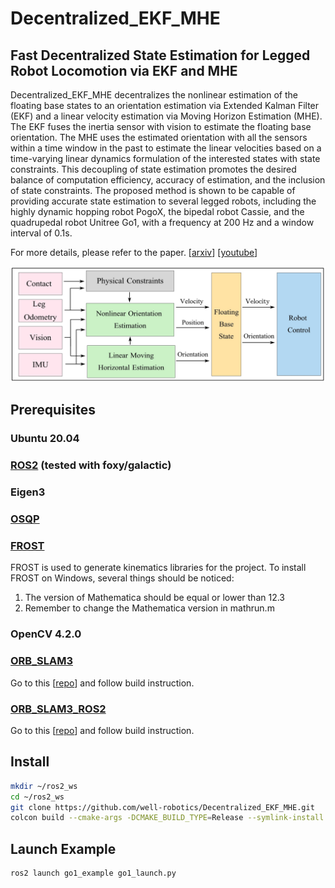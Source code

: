 # Decentralized_EKF_MHE
## Fast Decentralized State Estimation for Legged Robot Locomotion via EKF and MHE

Decentralized_EKF_MHE decentralizes the nonlinear estimation of the floating base states to an orientation estimation via Extended Kalman Filter (EKF) and a linear velocity estimation via Moving Horizon Estimation (MHE). The EKF fuses the inertia sensor with vision to estimate the floating base orientation. The MHE uses the estimated orientation with all the sensors within a time window in the past to estimate the linear velocities based on a time-varying linear dynamics formulation of the interested states with state constraints. This decoupling of state estimation promotes the desired balance of computation efficiency, accuracy of estimation, and the inclusion of state constraints. The proposed method is shown to be capable of providing accurate state estimation to several legged robots, including the highly dynamic hopping robot PogoX, the bipedal robot Cassie, and the quadrupedal robot Unitree Go1, with a frequency at 200 Hz and a window interval of 0.1s.

For more details, please refer to the paper. [[arxiv](http://www.arxiv.org/abs/2405.20567)] [[youtube](https://www.youtube.com/watch?v=k3bBO87UIlk)]

![Alt text](Block_Diagram.jpg)

## Prerequisites

### Ubuntu 20.04

### [ROS2](https://docs.ros.org/en/galactic/index.html) (tested with foxy/galactic)

### Eigen3

### [OSQP](https://osqp.org/docs/get_started/)

### [FROST](https://ayonga.github.io/frost-dev/pages/installation.html)
FROST is used to generate kinematics libraries for the project. To install FROST on Windows, several things should be noticed: 
1. The version of Mathematica should be equal or lower than 12.3
2. Remember to change the Mathematica version in mathrun.m

### OpenCV 4.2.0

### [ORB_SLAM3](https://github.com/UZ-SLAMLab/ORB_SLAM3)

Go to this [[repo](https://github.com/zang09/ORB-SLAM3-STEREO-FIXED)] and follow build instruction. 

### [ORB_SLAM3_ROS2](https://github.com/zang09/ORB_SLAM3_ROS2?tab=readme-ov-file)

Go to this [[repo](https://github.com/zang09/ORB_SLAM3_ROS2?tab=readme-ov-file)] and follow build instruction. 


## Install
```bash
mkdir ~/ros2_ws
cd ~/ros2_ws
git clone https://github.com/well-robotics/Decentralized_EKF_MHE.git
colcon build --cmake-args -DCMAKE_BUILD_TYPE=Release --symlink-install
```
## Launch Example
```bash
ros2 launch go1_example go1_launch.py
```
